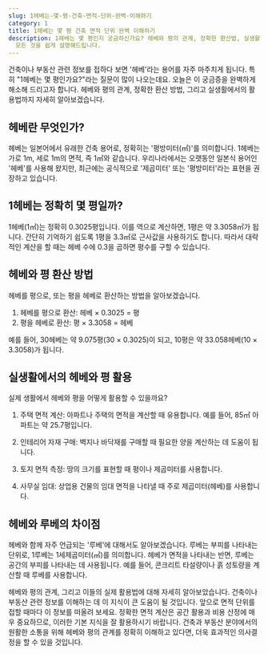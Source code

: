 ```yaml
---
slug: 1헤베는-몇-평-건축-면적-단위-완벽-이해하기
category: 1
title: 1헤베는 몇 평 건축 면적 단위 완벽 이해하기
description: 1헤베는 몇 평인지 궁금하신가요? 헤베와 평의 관계, 정확한 환산법, 실생활 활용 팁까지 한 번에 알아보세요. 건축 면적 단위의
  모든 것을 쉽게 설명해드립니다.
---
```

건축이나 부동산 관련 정보를 접하다 보면 '헤베'라는 용어를 자주 마주치게 됩니다. 특히 "1헤베는 몇 평인가요?"라는 질문이 많이 나오는데요. 오늘은 이 궁금증을 완벽하게 해소해 드리고자 합니다. 헤베와 평의 관계, 정확한 환산 방법, 그리고 실생활에서의 활용법까지 자세히 알아보겠습니다.

## 헤베란 무엇인가?

헤베는 일본어에서 유래한 건축 용어로, 정확히는 '평방미터(㎡)'를 의미합니다. 1헤베는 가로 1m, 세로 1m의 면적, 즉 1㎡와 같습니다. 우리나라에서는 오랫동안 일본식 용어인 '헤베'를 사용해 왔지만, 최근에는 공식적으로 '제곱미터' 또는 '평방미터'라는 표현을 권장하고 있습니다.

## 1헤베는 정확히 몇 평일까?

1헤베(1㎡)는 정확히 0.3025평입니다. 이를 역으로 계산하면, 1평은 약 3.3058㎡가 됩니다. 간단히 기억하기 쉽도록 1평을 3.3㎡로 근사값을 사용하기도 합니다. 따라서 대략적인 계산을 할 때는 헤베 수에 0.3을 곱하면 평수를 구할 수 있습니다.

## 헤베와 평 환산 방법

헤베를 평으로, 또는 평을 헤베로 환산하는 방법을 알아보겠습니다.

1. 헤베를 평으로 환산: 헤베 × 0.3025 = 평
2. 평을 헤베로 환산: 평 × 3.3058 = 헤베

예를 들어, 30헤베는 약 9.075평(30 × 0.3025)이 되고, 10평은 약 33.058헤베(10 × 3.3058)가 됩니다.

## 실생활에서의 헤베와 평 활용

실제 생활에서 헤베와 평을 어떻게 활용할 수 있을까요?

1. 주택 면적 계산: 아파트나 주택의 면적을 계산할 때 유용합니다. 예를 들어, 85㎡ 아파트는 약 25.7평입니다.

2. 인테리어 자재 구매: 벽지나 바닥재를 구매할 때 필요한 양을 계산하는 데 도움이 됩니다.

3. 토지 면적 측정: 땅의 크기를 표현할 때 평이나 제곱미터를 사용합니다.

4. 사무실 임대: 상업용 건물의 임대 면적을 나타낼 때 주로 제곱미터(헤베)를 사용합니다.

## 헤베와 루베의 차이점

헤베와 함께 자주 언급되는 '루베'에 대해서도 알아보겠습니다. 루베는 부피를 나타내는 단위로, 1루베는 1세제곱미터(㎥)를 의미합니다. 헤베가 면적을 나타내는 반면, 루베는 공간의 부피를 나타내는 데 사용됩니다. 예를 들어, 콘크리트 타설량이나 흙 성토량을 계산할 때 루베를 사용합니다.

헤베와 평의 관계, 그리고 이들의 실제 활용법에 대해 자세히 알아보았습니다. 건축이나 부동산 관련 정보를 이해하는 데 이 지식이 큰 도움이 될 것입니다. 앞으로 면적 단위를 접할 때마다 이 정보를 떠올려 보세요. 정확한 면적 계산은 공간 활용과 비용 산정에 매우 중요하므로, 이러한 기본 지식을 잘 활용하시기 바랍니다. 건축과 부동산 분야에서의 원활한 소통을 위해 헤베와 평의 관계를 정확히 이해하고 있다면, 더욱 효과적인 의사결정을 할 수 있을 것입니다.